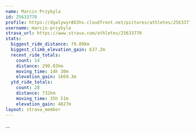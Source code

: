 ```yaml
---
name: Marcin Przybyla
id: 25633770
profile: https://dgalywyr863hv.cloudfront.net/pictures/athletes/25633770/12947173/2/large.jpg
username: marcin-przybyla
strava_url: https://www.strava.com/athletes/25633770
stats:
  biggest_ride_distance: 79.09km
  biggest_climb_elevation_gain: 637.2m
  recent_ride_totals:
    count: 14
    distance: 290.03km
    moving_time: 14h 30m
    elevation_gain: 1669.3m
  ytd_ride_totals:
    count: 28
    distance: 732km
    moving_time: 35h 51m
    elevation_gain: 4827m
layout: strava_member
--- 
```

...
